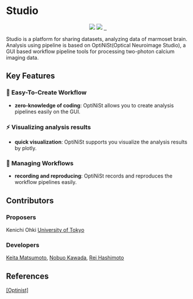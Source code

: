 # Studio
<p align="center">
    <a>
       <img src="https://img.shields.io/badge/-Python-F9DC3E.svg?logo=python&style=flat">
    </a>
    <a>
      <img src="https://img.shields.io/badge/-TypeScript-007ACC.svg?logo=typescript&style=flat&logoColor=white">
    </a>
    <a href="https://github.com/arayabrain/optinist-for-server">
      <img alt="" src="https://img.shields.io/github/repo-size/arayabrain/optinist-for-server">
    </a>
    <a href="https://github.com/arayabrain/optinist-for-server">
      <img alt="" src="https://img.shields.io/github/stars/arayabrain/optinist-for-server?style=social">
    </a>
    <a href="https://github.com/arayabrain/optinist-for-server">
      <img alt="" src="https://img.shields.io/github/forks/arayabrain/optinist-for-server?style=social">
    </a>
</p>

Studio is a platform for sharing datasets, analyzing data of marmoset brain. Analysis using pipeline is based on OptiNiSt(Optical Neuroimage Studio), a GUI based workflow pipeline tools for processing two-photon calcium imaging data.


## Key Features
### :beginner: Easy-To-Create Workflow
- **zero-knowledge of coding**: OptiNiSt allows you to create analysis pipelines easily on the GUI.

### :zap: Visualizing analysis results
- **quick visualization**: OptiNiSt supports you visualize the analysis results by plotly.

### :rocket: Managing Workflows
- **recording and reproducing**: OptiNiSt records and reproduces the workflow pipelines easily.

## Contributors
### Proposers
Kenichi Ohki [University of Tokyo](https://physiol1.m.u-tokyo.ac.jp/ern24596/)

### Developers
[Keita Matsumoto](https://github.com/emuemuJP), [Nobuo Kawada](https://github.com/itutu-tienday), [Rei Hashimoto](https://github.com/ReiHashimoto)


## References
[[Optinist]](https://github.com/oist/optinist)

<!-- ## Citing the Project
To cite this repository in publications:
```
@misc{Studio,
  author = {name},
  title = {title},
  year = {2023},
  publisher = {},
  journal = {},
  howpublished = {},
}
``` -->
